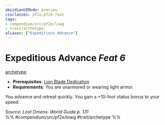 ```yaml
---
obsidianUIMode: preview
cssclasses: pf2e,pf2e-feat
tags:
- compendium/src/pf2e/lowg
- trait/archetype
aliases: ["Expeditious Advance"]
---
```

# Expeditious Advance  *Feat 6*  
[archetype](rules/traits/archetype.md "Archetype Feat Trait")  

- **Prerequisites**: [Lion Blade Dedication](compendium/feats/lion-blade-dedication-lowg.md)
- **Requirements**: You are unarmored or wearing light armor.

You advance and retreat quickly. You gain a +10-foot status bonus to your speed.

*Source: Lost Omens: World Guide p. 131*  
%% #compendium/src/pf2e/lowg #trait/archetype %%
